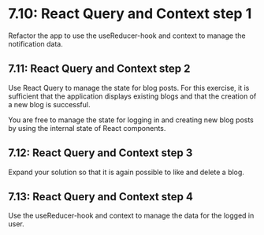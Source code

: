 # 7.10: React Query and Context step 1

Refactor the app to use the useReducer-hook and context to manage the
notification data.

## 7.11: React Query and Context step 2

Use React Query to manage the state for blog posts. For this exercise, it is
sufficient that the application displays existing blogs and that the creation of
a new blog is successful.

You are free to manage the state for logging in and creating new blog posts by
using the internal state of React components.

## 7.12: React Query and Context step 3

Expand your solution so that it is again possible to like and delete a blog.

## 7.13: React Query and Context step 4

Use the useReducer-hook and context to manage the data for the logged in user.
